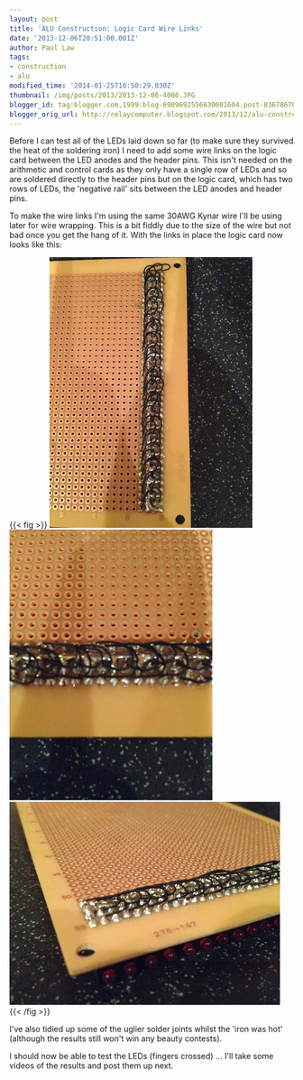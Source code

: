 ```yaml
---
layout: post
title: 'ALU Construction: Logic Card Wire Links'
date: '2013-12-06T20:51:00.001Z'
author: Paul Law
tags:
- construction
- alu
modified_time: '2014-01-25T10:50:29.030Z'
thumbnail: /img/posts/2013/2013-12-06-4000.JPG
blogger_id: tag:blogger.com,1999:blog-6989692556630001604.post-8367867014447110708
blogger_orig_url: http://relaycomputer.blogspot.com/2013/12/alu-construction-logic-card-wire-links.html
---
```


Before I can test all of the LEDs laid down 
so far (to make sure they survived the heat of the soldering iron) I need to 
add some wire links on the logic card between the LED anodes and the header 
pins. This isn't needed on the arithmetic and control cards as they only have 
a single row of LEDs and so are soldered directly to the header pins but on 
the logic card, which has two rows of LEDs, the 'negative rail' sits between 
the LED anodes and header pins.

To make the wire links I'm using 
the same 30AWG Kynar wire I'll be using later for wire wrapping. This is a bit 
fiddly due to the size of the wire but not bad once you get the hang of it. 
With the links in place the logic card now looks like this:

{{< fig >}}
![ALU Logic Card (solder side)](/img/posts/2013/2013-12-06-0000.jpg)
![ALU Logic Card (solder side)](/img/posts/2013/2013-12-06-0001.jpg)
![ALU Logic Card (solder side)](/img/posts/2013/2013-12-06-0002.JPG)
{{< /fig >}}

I've also 
tidied up some of the uglier solder joints whilst the 'iron was hot' (although 
the results still won't win any beauty contests).

I should now be 
able to test the LEDs (fingers crossed) ... I'll take some videos of the 
results and post them up next. 
